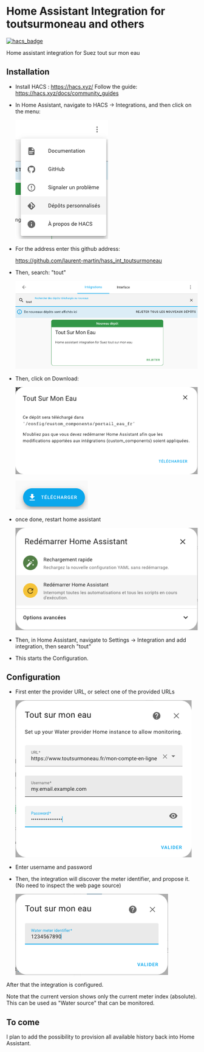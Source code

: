 # Home Assistant Integration for toutsurmoneau and others

[![hacs_badge](https://img.shields.io/badge/HACS-Custom-41BDF5.svg)](https://github.com/hacs/integration)

Home assistant integration for Suez tout sur mon eau

## Installation

- Install HACS : <https://hacs.xyz/>
  Follow the guide: <https://hacs.xyz/docs/community_guides>

- In Home Assistant, navigate to HACS &rarr; Integrations, and then click on the menu:

  ![menu](images/menu_depot.png)

- For the address enter this github address:

  <https://github.com/laurent-martin/hass_int_toutsurmoneau>

- Then, search: "tout"

  ![search](images/recherche.png)

- Then, click on Download:

  ![download](images/telecharger1.png)

  ![download](images/telecharger.png)

- once done, restart home assistant

  ![restart](images/redemarrer.png)

- Then, in Home Assistant, navigate to Settings &rarr; Integration and add integration, then search "tout"

- This starts the Configuration.

## Configuration

- First enter the provider URL, or select one of the provided URLs

  ![restart](images/config1.png)

- Enter username and password

- Then, the integration will discover the meter identifier, and propose it.
  (No need to inspect the web page source)

  ![restart](images/config2.png)

After that the integration is configured.

Note that the current version shows only the current meter index (absolute).
This can be used as "Water source" that can be monitored.

## To come

I plan to add the possibility to provision all available history back into Home Assistant.
